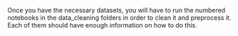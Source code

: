 Once you have the necessary datasets, you will have to run the numbered notebooks in the data_cleaning folders in order to clean it and preprocess it. Each of them should have enough information on how to do this.
